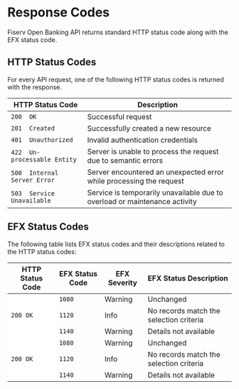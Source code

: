 # Response Codes

Fiserv Open Banking API returns standard HTTP status code along with the EFX status code.

## HTTP Status Codes

For every API request, one of the following HTTP status codes is returned with the response.

| HTTP Status Code          | Description   |
|-------------------|-----------|
| `200  OK `      | Successful request   |
| `201  Created `     | Successfully created a new resource     |
| `401  Unauthorized` | Invalid authentication credentials  |
| `422  Un-processable Entity`  | Server is unable to process the request due to semantic errors |
| `500  Internal Server Error ` | Server encountered an unexpected error while processing the request  |
| `503  Service Unavailable  `        | Service is temporarily unavailable due to overload or maintenance activity    |

## EFX Status Codes

The following table lists EFX status codes and their descriptions related to the HTTP status codes:
        <table style="width: 100%;">
            <col />
            <col />
            <col />
            <col />
            <thead>
                <tr>
                    <th> HTTP Status Code </th>
                    <th> EFX Status Code </th>
                    <th> EFX Severity</th>
                    <th> EFX Status Description</t>
                </tr>
            </thead>
            <tbody>
                <tr>
                    <td style="background-color: #fff;" rowspan="3">`200 OK`</td>
                    <td>`1080`</td>
                    <td>Warning</td>
                    <td>Unchanged</td>
                </tr>
                <tr>
                    <td>`1120`</td>
                    <td>Info</td>
                    <td>No records match the selection criteria</td>
                </tr>
                <tr>
                    <td>`1140`</td>
                    <td>Warning</td>
                    <td>Details not available</td>
                </tr>
                <tr>
                    <td style="background-color: #fff;" rowspan="3">`200 OK`</td>
                    <td>`1080`</td>
                    <td>Warning</td>
                    <td>Unchanged</td>
                </tr>
                <tr>
                    <td>`1120`</td>
                    <td>Info</td>
                    <td>No records match the selection criteria</td>
                </tr>
                <tr>
                    <td>`1140`</td>
                    <td>Warning</td>
                    <td>Details not available</td>
                </tr>              
            </tbody>
        </table>
